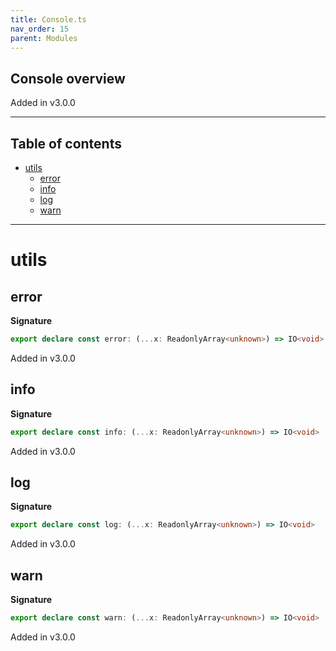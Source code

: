 ```yaml
---
title: Console.ts
nav_order: 15
parent: Modules
---
```


## Console overview

Added in v3.0.0

---

<h2 class="text-delta">Table of contents</h2>

- [utils](#utils)
  - [error](#error)
  - [info](#info)
  - [log](#log)
  - [warn](#warn)

---

# utils

## error

**Signature**

```ts
export declare const error: (...x: ReadonlyArray<unknown>) => IO<void>
```

Added in v3.0.0

## info

**Signature**

```ts
export declare const info: (...x: ReadonlyArray<unknown>) => IO<void>
```

Added in v3.0.0

## log

**Signature**

```ts
export declare const log: (...x: ReadonlyArray<unknown>) => IO<void>
```

Added in v3.0.0

## warn

**Signature**

```ts
export declare const warn: (...x: ReadonlyArray<unknown>) => IO<void>
```

Added in v3.0.0
